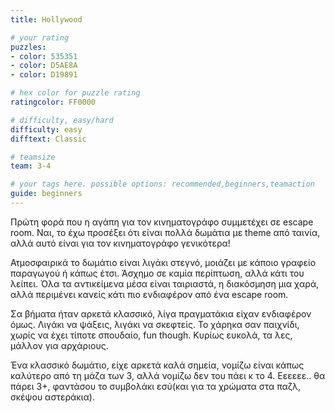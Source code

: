 ```yaml
---
title: Hollywood

# your rating
puzzles:
- color: 535351
- color: D5AE8A
- color: D19891

# hex color for puzzle rating
ratingcolor: FF0000

# difficulty, easy/hard
difficulty: easy
difftext: Classic

# teamsize
team: 3-4

# your tags here. possible options: recommended,beginners,teamaction
guide: beginners
---
```


Πρώτη φορά που η αγάπη για τον κινηματογράφο συμμετέχει σε escape room. Ναι, το έχω προσέξει ότι είναι πολλά δωμάτια με theme από ταινία, αλλά αυτό είναι για τον κινηματογράφο γενικότερα!

Ατμοσφαιρικά το δωμάτιο είναι λιγάκι στεγνό, μοιάζει με κάποιο γραφείο παραγωγού ή κάπως έτσι. Άσχημο σε καμία περίπτωση, αλλά κάτι του λείπει. Όλα τα αντικείμενα μέσα είναι ταιριαστά, η διακόσμηση μια χαρά, αλλά περιμένει κανείς κάτι πιο ενδιαφέρον από ένα escape room.

Σα βήματα ήταν αρκετά κλασσικό, λίγα πραγματάκια είχαν ενδιαφέρον όμως. Λιγάκι να ψάξεις, λιγάκι να σκεφτείς. Το χάρηκα σαν παιχνίδι, χωρίς να έχει τίποτε σπουδαίο, fun though. Κυρίως ευκολά, τα λες, μάλλον για αρχάριους.

Ένα κλασσικό δωμάτιο, είχε αρκετά καλά σημεία, νομίζω είναι κάπως καλύτερο από τη μάζα των 3, αλλά νομίζω δεν του πάει κ το 4. Εεεεεε.. θα πάρει 3+, φαντάσου το συμβολάκι εσύ(και για τα χρώματα στα παζλ, σκέψου αστεράκια).
